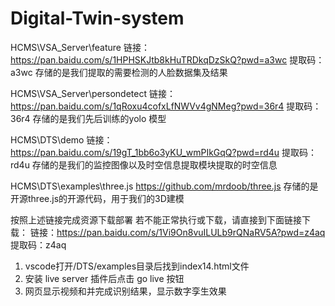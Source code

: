 # Digital-Twin-system
HCMS\VSA_Server\feature 
链接：https://pan.baidu.com/s/1HPHSKJtb8kHuTRDkqDzSkQ?pwd=a3wc 
提取码：a3wc
存储的是我们提取的需要检测的人脸数据集及结果

HCMS\VSA_Server\persondetect
链接：https://pan.baidu.com/s/1qRoxu4cofxLfNWVv4gNMeg?pwd=36r4 
提取码：36r4
存储的是我们先后训练的yolo 模型

HCMS\DTS\demo
链接：https://pan.baidu.com/s/19gT_1bb6o3yKU_wmPIkGqQ?pwd=rd4u 
提取码：rd4u
存储的是我们的监控图像以及时空信息提取模块提取的时空信息

HCMS\DTS\examples\three.js
https://github.com/mrdoob/three.js
存储的是开源three.js的开源代码，用于我们的3D建模

按照上述链接完成资源下载部署
若不能正常执行或下载，请直接到下面链接下载：
链接：https://pan.baidu.com/s/1Vi9On8vuILULb9rQNaRV5A?pwd=z4aq 
提取码：z4aq

1. vscode打开/DTS/examples目录后找到index14.html文件
2. 安装 live server 插件后点击 go live 按钮
3. 网页显示视频和并完成识别结果，显示数字孪生效果
